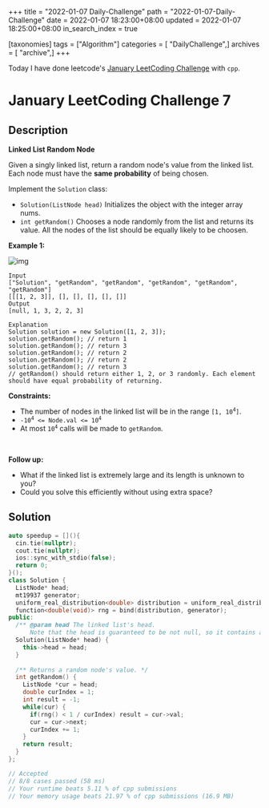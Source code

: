 +++
title = "2022-01-07 Daily-Challenge"
path = "2022-01-07-Daily-Challenge"
date = 2022-01-07 18:23:00+08:00
updated = 2022-01-07 18:25:00+08:00
in_search_index = true

[taxonomies]
tags = ["Algorithm"]
categories = [ "DailyChallenge",]
archives = [ "archive",]
+++

Today I have done leetcode's [January LeetCoding Challenge](https://leetcode.com/problems/linked-list-random-node/) with `cpp`.

<!-- more -->

# January LeetCoding Challenge 7

## Description

**Linked List Random Node**

Given a singly linked list, return a random node's value from the linked list. Each node must have the **same probability** of being chosen.

Implement the `Solution` class:

- `Solution(ListNode head)` Initializes the object with the integer array nums.
- `int getRandom()` Chooses a node randomly from the list and returns its value. All the nodes of the list should be equally likely to be choosen.

 

**Example 1:**

![img](https://assets.leetcode.com/uploads/2021/03/16/getrand-linked-list.jpg)

```
Input
["Solution", "getRandom", "getRandom", "getRandom", "getRandom", "getRandom"]
[[[1, 2, 3]], [], [], [], [], []]
Output
[null, 1, 3, 2, 2, 3]

Explanation
Solution solution = new Solution([1, 2, 3]);
solution.getRandom(); // return 1
solution.getRandom(); // return 3
solution.getRandom(); // return 2
solution.getRandom(); // return 2
solution.getRandom(); // return 3
// getRandom() should return either 1, 2, or 3 randomly. Each element should have equal probability of returning.
```

 

<p><strong>Constraints:</strong></p>

<ul>
	<li>The number of nodes in the linked list will be in the range <code>[1, 10<sup>4</sup>]</code>.</li>
	<li><code>-10<sup>4</sup> &lt;= Node.val &lt;= 10<sup>4</sup></code></li>
	<li>At most <code>10<sup>4</sup></code> calls will be made to <code>getRandom</code>.</li>
</ul>

<p>&nbsp;</p>
<p><strong>Follow up:</strong></p>

<ul>
	<li>What if the linked list is extremely large and its length is unknown to you?</li>
	<li>Could you solve this efficiently without using extra space?</li>
</ul>


## Solution

``` cpp
auto speedup = [](){
  cin.tie(nullptr);
  cout.tie(nullptr);
  ios::sync_with_stdio(false);
  return 0;
}();
class Solution {
  ListNode* head;
  mt19937 generator;
  uniform_real_distribution<double> distribution = uniform_real_distribution<double>(0.0, 1.0);
  function<double(void)> rng = bind(distribution, generator);
public:
  /** @param head The linked list's head.
      Note that the head is guaranteed to be not null, so it contains at least one node. */
  Solution(ListNode* head) {
    this->head = head;
  }
  
  /** Returns a random node's value. */
  int getRandom() {
    ListNode *cur = head;
    double curIndex = 1;
    int result = -1;
    while(cur) {
      if(rng() < 1 / curIndex) result = cur->val;
      cur = cur->next;
      curIndex += 1;
    }
    return result;
  }
};

// Accepted
// 8/8 cases passed (58 ms)
// Your runtime beats 5.11 % of cpp submissions
// Your memory usage beats 21.97 % of cpp submissions (16.9 MB)
```
